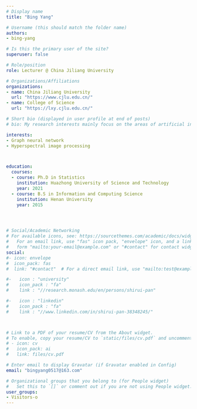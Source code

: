 ```yaml
---
# Display name
title: "Bing Yang"

# Username (this should match the folder name)
authors:
- bing-yang

# Is this the primary user of the site?
superuser: false

# Role/position
role: Lecturer @ China Jiliang University 

# Organizations/Affiliations
organizations:
- name: China Jiliang University
  url: "https://www.cjlu.edu.cn/"
- name: College of Science
  url: "https://lxy.cjlu.edu.cn/"

# Short bio (displayed in user profile at end of posts)
# bio: My research interests mainly focus on the areas of artificial intelligence and hyperspectral image processing, especially for the graph neural network and hyperspectral image classification.

interests:
- Graph neural network
- Hyperspectral image processing



education:
  courses:
  - course: Ph.D in Statistics
    institution: Huazhong University of Science and Technology
    year: 2021
  - course: B.S in Information and Computing Science
    institution: Henan University
    year: 2015




# Social/Academic Networking
# For available icons, see: https://sourcethemes.com/academic/docs/widgets/#icons
#   For an email link, use "fas" icon pack, "envelope" icon, and a link in the
#   form "mailto:your-email@example.com" or "#contact" for contact widget.
social:
#- icon: envelope
#  icon_pack: fas
#  link: "#contact"  # For a direct email link, use "mailto:test@example.org".

#-   icon : "university"
#    icon_pack : "fa"
#    link : "//research.monash.edu/en/persons/shirui-pan"

#-   icon : "linkedin"
#    icon_pack : "fa"
#    link : "//www.linkedin.com/in/shirui-pan-38348245/"



# Link to a PDF of your resume/CV from the About widget.
# To enable, copy your resume/CV to `static/files/cv.pdf` and uncomment the lines below.  
# - icon: cv
#   icon_pack: ai
#   link: files/cv.pdf

# Enter email to display Gravatar (if Gravatar enabled in Config)
email: "bingyang0517@163.com"

# Organizational groups that you belong to (for People widget)
#   Set this to `[]` or comment out if you are not using People widget.  
user_groups:
- Visitors-o
---
```

